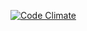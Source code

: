 [![Code Climate](https://codeclimate.com/github/ministryofjustice/archipelago/badges/gpa.svg)](https://codeclimate.com/github/ministryofjustice/archipelago)
